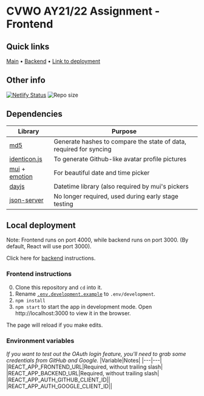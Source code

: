 # CVWO AY21/22 Assignment - Frontend
## Quick links
[Main](https://github.com/heyzec/cvwo-assignment) • [Backend](https://github.com/heyzec/cvwo-backend) • [Link to deployment](https://heyzec-cvwo.netlify.app/)

## Other info
[![Netlify Status](https://api.netlify.com/api/v1/badges/3fe42e9f-79c3-4fd4-b95d-2b0c31a4235e/deploy-status)](https://app.netlify.com/sites/heyzec-cvwo/deploys)
![Repo size](https://img.shields.io/github/repo-size/heyzec/cvwo-frontend)

## Dependencies
|Library|Purpose|
|---|---|
|[md5](https://github.com/pvorb/node-md5)|Generate hashes to compare the state of data, required for syncing|
|[identicon.js](https://github.com/stewartlord/identicon.js)|To generate Github-like avatar profile pictures|
|[mui](https://mui.com/) + [emotion](https://mui.com/getting-started/installation/#npm)|For beautiful date and time picker|
|[dayjs](https://github.com/iamkun/dayjs)|Datetime library (also required by mui's pickers|
|[json-server](https://github.com/typicode/json-server)|No longer required, used during early stage testing|

## Local deployment
Note: Frontend runs on port 4000, while backend runs on port 3000. (By default, React will use port 3000).

Click here for [backend](https://github.com/heyzec/cvwo-backend#local-deployment) instructions.

### Frontend instructions
0. Clone this repository and `cd` into it.
1. Rename [`.env.development.example`](.env.development.example) to `.env/development`.
2. `npm install`
3. `npm start` to start the app in development mode. Open http://localhost:3000 to view it in the browser.

The page will reload if you make edits.


### Environment variables
_If you want to test out the OAuth login feature, you'll need to grab some credentials from GitHub and Google._
|Variable|Notes|
|---|---|
|REACT_APP_FRONTEND_URL|Required, without trailing slash|
|REACT_APP_BACKEND_URL|Required, without trailing slash|
|REACT_APP_AUTH_GITHUB_CLIENT_ID||
|REACT_APP_AUTH_GOOGLE_CLIENT_ID||
